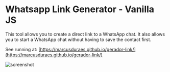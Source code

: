 # Whatsapp Link Generator - Vanilla JS

This tool allows you to create a direct link to a WhatsApp chat. It also allows you to start a WhatsApp chat without having to save the contact first.

See running at: [https://marcusduraes.github.io/gerador-link/](https://marcusduraes.github.io/gerador-link/)

![screenshot](https://i.imgur.com/mJ2FSjB.png)